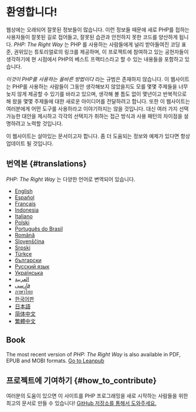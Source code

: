 # 환영합니다!

웹상에는 오래되어 잘못된 정보들이 많습니다. 이런 정보들 때문에 새로 PHP를 접하는 사용자들이 잘못된 길로 접어들고,
잘못된 습관과 안전하지 못한 코드를 양산하게 됩니다. _PHP: The Right Way_ 는 PHP 를 사용하는 사람들에게 널리 받아들여진
코딩 표준, 권위있는 튜토리얼로의 링크를 제공하며, 이 프로젝트에 참여하고 있는 공헌자들이 생각하기에
현 시점에서 PHP의 베스트 프랙티스라고 할 수 있는 내용들을 포함하고 있습니다.

_이것이 PHP를 사용하는 올바른 방법이다_ 라는 규범은 존재하지 않습니다. 이 웹사이트는
PHP를 사용하는 사람들이 그동안 생각해보지 않았을지도 모를 몇몇 주제들을 너무 늦지 않게 제공할 수 있기를 바라고 있으며,
생각해 볼 틈도 없이 몇년이고 반복적으로 해 왔을 몇몇 주제들에 대한 새로운 아이디어를 전달하려고 합니다.
또한 이 웹사이트는 여러분에게 어떤 도구를 사용하라고 이야기하지는 않을 것입니다. 대신 여러 가지 선택 가능한 대안을 제시하고
각각의 선택지가 취하는 접근 방식과 사용 패턴의 차이점을 설명하려고 노력할 것입니다.

이 웹사이트는 살아있는 문서이고자 합니다. 좀 더 도움되는 정보와 예제가 있다면 항상 업데이트 될 것입니다.

## 번역본 {#translations}

_PHP: The Right Way_ 는 다양한 언어로 변역되어 있습니다.

* [English](http://www.phptherightway.com)
* [Español](http://phpdevenezuela.github.io/php-the-right-way)
* [Français](http://eilgin.github.io/php-the-right-way/)
* [Indonesia](http://id.phptherightway.com)
* [Italiano](http://it.phptherightway.com)
* [Polski](http://pl.phptherightway.com)
* [Português do Brasil](http://br.phptherightway.com)
* [Română](https://bgui.github.io/php-the-right-way/)
* [Slovenščina](http://sl.phptherightway.com)
* [Srpski](http://phpsrbija.github.io/php-the-right-way/)
* [Türkçe](http://hkulekci.github.io/php-the-right-way/)
* [български](http://bg.phptherightway.com)
* [Русский язык](http://getjump.github.io/ru-php-the-right-way)
* [Українська](http://iflista.github.com/php-the-right-way)
* [العربية](https://adaroobi.github.io/php-the-right-way/)
* [فارسى](http://novid.github.io/php-the-right-way/)
* [ภาษาไทย](https://apzentral.github.io/php-the-right-way/)
* [한국어판](http://modernpug.github.io/php-the-right-way)
* [日本語](http://ja.phptherightway.com)
* [简体中文](http://laravel-china.github.io/php-the-right-way/)
* [繁體中文](http://laravel-taiwan.github.io/php-the-right-way)

## Book

The most recent version of _PHP: The Right Way_ is also available in PDF, EPUB and MOBI formats. [Go to Leanpub][1]

## 프로젝트에 기여하기 {#how_to_contribute}

여러분의 도움이 있으면 이 사이트를 PHP 프로그래밍을 새로 시작하는 사람들을 위한 최고의 문서로 만들 수 있습니다! [GitHub 저장소를 통해서 도와주세요.][2]

[1]: https://leanpub.com/phptherightway
[2]: https://github.com/ModernPUG/php-the-right-way/tree/gh-pages
